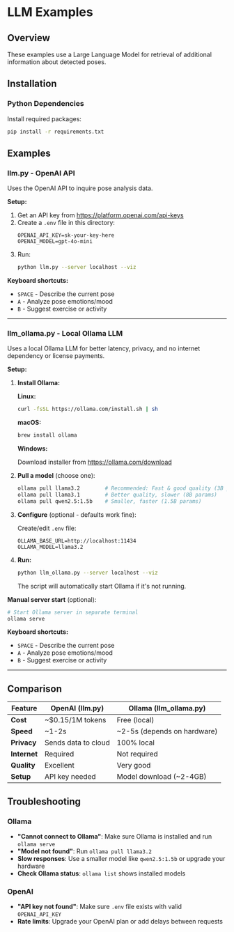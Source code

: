# LLM Examples

## Overview
These examples use a Large Language Model for retrieval of additional information about detected poses.

## Installation

### Python Dependencies
Install required packages:
```bash
pip install -r requirements.txt
```

## Examples

### llm.py - OpenAI API
Uses the OpenAI API to inquire pose analysis data.

**Setup:**
1. Get an API key from https://platform.openai.com/api-keys
2. Create a `.env` file in this directory:
   ```env
   OPENAI_API_KEY=sk-your-key-here
   OPENAI_MODEL=gpt-4o-mini
   ```
3. Run:
   ```bash
   python llm.py --server localhost --viz
   ```

**Keyboard shortcuts:**
- `SPACE` - Describe the current pose
- `A` - Analyze pose emotions/mood
- `B` - Suggest exercise or activity

---

### llm_ollama.py - Local Ollama LLM
Uses a local Ollama LLM for better latency, privacy, and no internet dependency or license payments.

**Setup:**

1. **Install Ollama:**
   
   **Linux:**
   ```bash
   curl -fsSL https://ollama.com/install.sh | sh
   ```
   
   **macOS:**
   ```bash
   brew install ollama
   ```
   
   **Windows:**
   
   Download installer from https://ollama.com/download

2. **Pull a model** (choose one):
   ```bash
   ollama pull llama3.2        # Recommended: Fast & good quality (3B params)
   ollama pull llama3.1        # Better quality, slower (8B params)
   ollama pull qwen2.5:1.5b    # Smaller, faster (1.5B params)
   ```

3. **Configure** (optional - defaults work fine):
   
   Create/edit `.env` file:
   ```env
   OLLAMA_BASE_URL=http://localhost:11434
   OLLAMA_MODEL=llama3.2
   ```

4. **Run:**
   ```bash
   python llm_ollama.py --server localhost --viz
   ```
   
   The script will automatically start Ollama if it's not running.

**Manual server start** (optional):
```bash
# Start Ollama server in separate terminal
ollama serve
```

**Keyboard shortcuts:**
- `SPACE` - Describe the current pose
- `A` - Analyze pose emotions/mood
- `B` - Suggest exercise or activity

---

## Comparison

| Feature | OpenAI (llm.py) | Ollama (llm_ollama.py) |
|---------|----------------|------------------------|
| **Cost** | ~$0.15/1M tokens | Free (local) |
| **Speed** | ~1-2s | ~2-5s (depends on hardware) |
| **Privacy** | Sends data to cloud | 100% local |
| **Internet** | Required | Not required |
| **Quality** | Excellent | Very good |
| **Setup** | API key needed | Model download (~2-4GB) |

## Troubleshooting

### Ollama
- **"Cannot connect to Ollama"**: Make sure Ollama is installed and run `ollama serve`
- **"Model not found"**: Run `ollama pull llama3.2`
- **Slow responses**: Use a smaller model like `qwen2.5:1.5b` or upgrade your hardware
- **Check Ollama status**: `ollama list` shows installed models

### OpenAI
- **"API key not found"**: Make sure `.env` file exists with valid `OPENAI_API_KEY`
- **Rate limits**: Upgrade your OpenAI plan or add delays between requests



